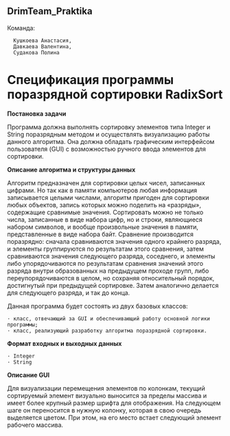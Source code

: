 ## DrimTeam_Praktika
Команда:
      
      Кушкоева Анастасия, 
      Давкаева Валентина, 
      Судакова Полина

# Спецификация программы поразрядной сортировки RadixSort
  
**Постановка задачи**
 
 Программа должна выполнять сортировку элементов типа Integer и String поразрядным методом и осуществлять визуализацию работы данного алгоритма. Она должна обладать графическим интерфейсом пользователя (GUI) с возможностью ручного ввода элементов для сортировки.

**Описание алгоритма и структуры данных**

  Алгоритм предназначен для сортировки целых чисел, записанных цифрами. Но так как в памяти компьютеров любая информация записывается целыми числами, алгоритм пригоден для сортировки любых объектов, запись которых можно поделить на «разряды», содержащие сравнимые значения. Сортировать можно не только числа, записанные в виде набора цифр, но и строки, являющиеся набором символов, и вообще произвольные значения в памяти, представленные в виде набора байт.
Сравнение производится поразрядно: сначала сравниваются значения одного крайнего разряда, и элементы группируются по результатам этого сравнения, затем сравниваются значения следующего разряда, соседнего, и элементы либо упорядочиваются по результатам сравнения значений этого разряда внутри образованных на предыдущем проходе групп, либо переупорядочиваются в целом, но сохраняя относительный порядок, достигнутый при предыдущей сортировке. Затем аналогично делается для следующего разряда, и так до конца.
  
  Данная программа будет состоять из двух базовых классов:
 
    · класс, отвечающий за GUI и обеспечивающий работу основной логики программы;
    · класс, реализующий разработку алгоритма поразрядной сортировки.

**Формат входных и выходных данных**
  
    · Integer
    · String

**Описание GUI**
 
  Для визуализации перемещения элементов по колонкам, текущий сортируемый элемент визуально выносится за пределы массива и имеет более крупный размер шрифта для отображения. На следующем шаге он переносится в нужную колонку, которая в свою очередь выделяется цветом. При этом, на его место встает следующий элемент рабочего массива.
    
